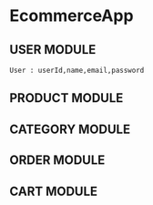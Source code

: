 # EcommerceApp

## USER MODULE
    User : userId,name,email,password

## PRODUCT MODULE
## CATEGORY MODULE
## ORDER MODULE
## CART MODULE
